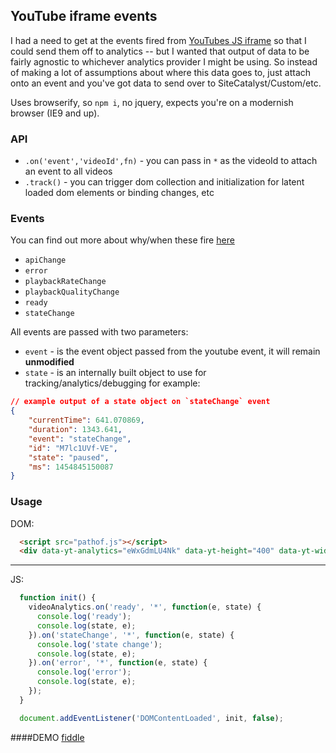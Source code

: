 ## YouTube iframe events
I had a need to get at the events fired from [YouTubes JS iframe](https://developers.google.com/youtube/iframe_api_reference) so that I could send them off to analytics -- but I wanted that output of data to be fairly agnostic to whichever analytics provider I might be using. So instead of making a lot of assumptions about where this data goes to, just attach onto an event and you've got data to send over to SiteCatalyst/Custom/etc.

Uses browserify, so `npm i`, no jquery, expects you're on a modernish browser (IE9 and up).

### API
- `.on('event','videoId',fn)` - you can pass in `*` as the videoId to attach an event to all videos
- `.track()` - you can trigger dom collection and initialization for latent loaded dom elements or binding changes, etc

### Events
You can find out more about why/when these fire [here](https://developers.google.com/youtube/iframe_api_reference#Events)
- `apiChange`
- `error`
- `playbackRateChange`
- `playbackQualityChange`
- `ready`
- `stateChange`

All events are passed with two parameters:
- `event` - is the event object passed from the youtube event, it will remain **unmodified**
- `state` - is an internally built object to use for tracking/analytics/debugging for example:
```json
// example output of a state object on `stateChange` event
{
    "currentTime": 641.070869,
    "duration": 1343.641,
    "event": "stateChange",
    "id": "M7lc1UVf-VE",
    "state": "paused",
    "ms": 1454845150087
}
```

### Usage
DOM:
```html
  <script src="pathof.js"></script>
  <div data-yt-analytics="eWxGdmLU4Nk" data-yt-height="400" data-yt-width="600" data-yt-title="tracking name...?"></div>
```
----
JS:
```js
  function init() {
    videoAnalytics.on('ready', '*', function(e, state) {
      console.log('ready');
      console.log(state, e);
    }).on('stateChange', '*', function(e, state) {
      console.log('state change');
      console.log(state, e);
    }).on('error', '*', function(e, state) {
      console.log('error');
      console.log(state, e);
    });
  }

  document.addEventListener('DOMContentLoaded', init, false);
```

####DEMO
[fiddle](https://fiddle.jshell.net/dhiggy/egas87om/show/)